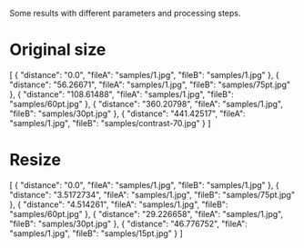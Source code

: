 Some results with different parameters and processing steps.

# Original size

[
  {
    "distance": "0.0",
    "fileA": "samples/1.jpg",
    "fileB": "samples/1.jpg"
  },
  {
    "distance": "56.26671",
    "fileA": "samples/1.jpg",
    "fileB": "samples/75pt.jpg"
  },
  {
    "distance": "108.61488",
    "fileA": "samples/1.jpg",
    "fileB": "samples/60pt.jpg"
  },
  {
    "distance": "360.20798",
    "fileA": "samples/1.jpg",
    "fileB": "samples/30pt.jpg"
  },
  {
    "distance": "441.42517",
    "fileA": "samples/1.jpg",
    "fileB": "samples/contrast-70.jpg"
  }
]

# Resize

[
  {
    "distance": "0.0",
    "fileA": "samples/1.jpg",
    "fileB": "samples/1.jpg"
  },
  {
    "distance": "3.5172734",
    "fileA": "samples/1.jpg",
    "fileB": "samples/75pt.jpg"
  },
  {
    "distance": "4.514261",
    "fileA": "samples/1.jpg",
    "fileB": "samples/60pt.jpg"
  },
  {
    "distance": "29.226658",
    "fileA": "samples/1.jpg",
    "fileB": "samples/30pt.jpg"
  },
  {
    "distance": "46.776752",
    "fileA": "samples/1.jpg",
    "fileB": "samples/15pt.jpg"
  }
]
